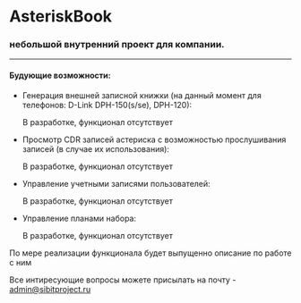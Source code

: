 # AsteriskBook

### небольшой внутренний проект для компании.
---
#### Будующие возможности:
 - Генерация внешней записной книжки (на данный момент для телефонов: D-Link DPH-150(s/se), DPH-120):
 
   В разработке, функционал отсутствует
   
 - Просмотр CDR записей астериска с возможностью прослушивания записей (в случае их использования):
 
   В разработке, функционал отсутствует
 
 - Управление учетными записями пользователей:
 
   В разработке, функционал отсутствует
 
 - Управление планами набора:
 
   В разработке, функционал отсутствует 

По мере реализации функционала будет выпущенно описание по работе с ним

Все интиресующие вопросы можете присылать на почту - admin@sibitproject.ru
